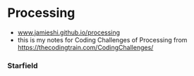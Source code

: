 # Processing
- www.jamieshi.github.io/processing
- this is my notes for Coding Challenges of Processing from https://thecodingtrain.com/CodingChallenges/

### Starfield
